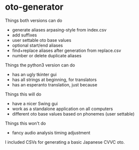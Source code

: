 # oto-generator
Things both versions can do
- generate aliases arpasing-style from index.csv
- add suffixes
- user settable oto base values
- optional start/end aliases
- find+replace aliases after generation from replace.csv
- number or delete duplicate aliases

Things the python3 version can do
- has an ugly tkinter gui
- has all strings at beginning, for translators
- has an esperanto translation, just because

Things this will do
- have a nicer Swing gui
- work as a standalone application on all computers
- different oto base values based on phonemes (user settable)

Things this won't do
- fancy audio analysis timing adjustment

I included CSVs for generating a basic Japanese CVVC oto.
